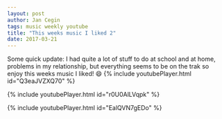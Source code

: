 ```yaml
---
layout: post
author: Jan Cegin
tags: music weekly youtube
title: "This weeks music I liked 2"
date: 2017-03-21
---
```

Some quick update: I had quite a lot of stuff to do at school and at home, problems in my relationship, but everything seems to be  on the trak so enjoy this weeks music I liked! :smile:
{% include youtubePlayer.html id="Q3eaJVZXQ70" %}

{% include youtubePlayer.html id="r0U0AlLVqpk" %}

{% include youtubePlayer.html id="EalQVN7gEDo" %}
